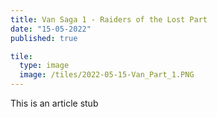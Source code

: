 ```yaml
---
title: Van Saga 1 - Raiders of the Lost Part
date: "15-05-2022"
published: true

tile:
  type: image
  image: /tiles/2022-05-15-Van_Part_1.PNG
---
```


This is an article stub
